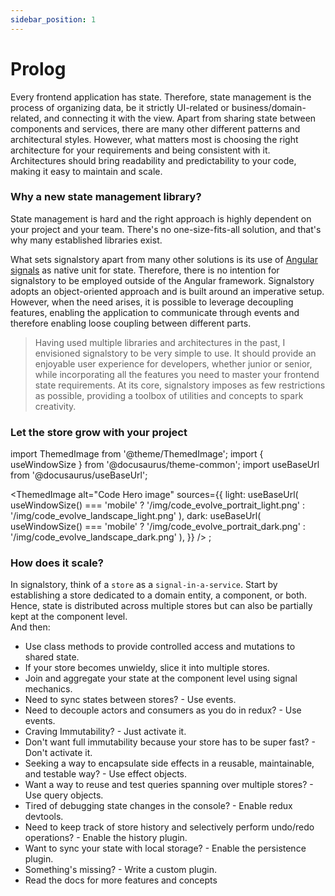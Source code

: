```yaml
---
sidebar_position: 1
---
```


# Prolog

Every frontend application has state. Therefore, state management is the process of organizing data, be it strictly UI-related or business/domain-related, and connecting it with the view. Apart from sharing state between components and services, there are many other different patterns and architectural styles. However, what matters most is choosing the right architecture for your requirements and being consistent with it. Architectures should bring readability and predictability to your code, making it easy to maintain and scale.

### Why a new state management library?

State management is hard and the right approach is highly dependent on your project and your team. There's no one-size-fits-all solution, and that's why many established libraries exist.

What sets signalstory apart from many other solutions is its use of [Angular signals](https://angular.io/guide/signals) as native unit for state. Therefore, there is no intention for signalstory to be employed outside of the Angular framework. Signalstory adopts an object-oriented approach and is built around an imperative setup. However, when the need arises, it is possible to leverage decoupling features, enabling the application to communicate through events and therefore enabling loose coupling between different parts.

> Having used multiple libraries and architectures in the past, I envisioned signalstory to be very simple to use. It should provide an enjoyable user experience for developers, whether junior or senior, while incorporating all the features you need to master your frontend state requirements. At its core, signalstory imposes as few restrictions as possible, providing a toolbox of utilities and concepts to spark creativity.

### Let the store grow with your project

import ThemedImage from '@theme/ThemedImage';
import { useWindowSize } from '@docusaurus/theme-common';
import useBaseUrl from '@docusaurus/useBaseUrl';

<ThemedImage
alt="Code Hero image"
sources={{
    light: useBaseUrl(
      useWindowSize() === 'mobile'
        ? '/img/code_evolve_portrait_light.png'
        : '/img/code_evolve_landscape_light.png'
    ),
    dark: useBaseUrl(
      useWindowSize() === 'mobile'
        ? '/img/code_evolve_portrait_dark.png'
        : '/img/code_evolve_landscape_dark.png'
    ),
  }}
/>
;

### How does it scale?

In signalstory, think of a `store` as a `signal-in-a-service`. Start by establishing a store dedicated to a domain entity, a component, or both. Hence, state is distributed across multiple stores but can also be partially kept at the component level.  
And then:

- Use class methods to provide controlled access and mutations to shared state.
- If your store becomes unwieldy, slice it into multiple stores.
- Join and aggregate your state at the component level using signal mechanics.
- Need to sync states between stores? - Use events.
- Need to decouple actors and consumers as you do in redux? - Use events.
- Craving Immutability? - Just activate it.
- Don't want full immutability because your store has to be super fast? - Don't activate it.
- Seeking a way to encapsulate side effects in a reusable, maintainable, and testable way? - Use effect objects.
- Want a way to reuse and test queries spanning over multiple stores? - Use query objects.
- Tired of debugging state changes in the console? - Enable redux devtools.
- Need to keep track of store history and selectively perform undo/redo operations? - Enable the history plugin.
- Want to sync your state with local storage? - Enable the persistence plugin.
- Something's missing? - Write a custom plugin.
- Read the docs for more features and concepts
